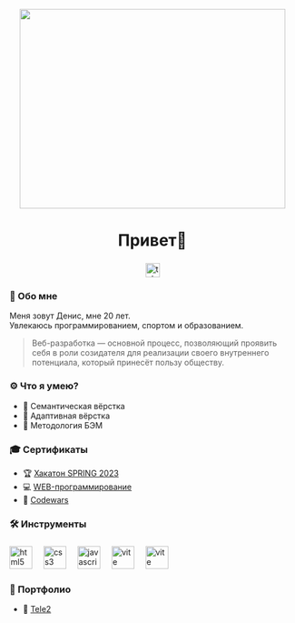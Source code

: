 <br clear="both">

<div align="center">
  <img width="468" height="351" src="https://i.pinimg.com/originals/69/e6/f6/69e6f674d4ab40834c31493d21d9560c.gif" />
</div>

###

<h1 align="center">Привет👋</h1>

###

<div align="center">
  <a href="https://t.me/denxhf" target="_blank">
    <img src="https://img.shields.io/static/v1?message=Telegram&logo=telegram&label=&color=2CA5E0&logoColor=white&labelColor=&style=for-the-badge" height="25" alt="telegram logo" />
  </a>
</div>

###

<h3 align="left">💬 Обо мне</h3>
<p align="left">Меня зовут Денис, мне 20 лет.<br>Увлекаюсь программированием, спортом и образованием.</p>
<blockquote>
	<p>
		Веб-разработка — основной процесс, позволяющий проявить себя в роли созидателя для реализации своего внутреннего потенциала, который принесёт пользу обществу.
	</p>
</blockquote>

###

<h3 align="left">⚙️ Что я умею?</h3>
<ul>
	<li>🔎 Cемантическая вёрстка</li>
	<li>📱 Адаптивная вёрстка</li>
	<li>📝 Методология БЭМ</li>
</ul>

###

<h3 align="left">🎓 Сертификаты</h3>
<ul>
	<li>🏆 <a href="https://www.notion.so/den4day/SPRING-2023-007c7c8560c94350aa8b92592bef3323" target="_blank">Хакатон SPRING 2023</a></li>
	<li>💻 <a href="https://www.notion.so/den4day/WEB-400f303170c3494aa0f6be886d005341" target="_blank">WEB-программирование<a></li>
	<li>👾 <a href="https://www.codewars.com/users/Den%20Day" target="_blank">Codewars</a></li>
</ul>

###

<h3 align="left">🛠️ Инструменты</h3>

###

<div align="left">
  <img src="https://cdn.jsdelivr.net/gh/devicons/devicon/icons/html5/html5-original.svg" height="40" alt="html5 logo" />
  <img width="12" />
  <img src="https://cdn.jsdelivr.net/gh/devicons/devicon/icons/css3/css3-original.svg" height="40" alt="css3 logo" />
  <img width="12" />
  <img src="https://cdn.jsdelivr.net/gh/devicons/devicon/icons/javascript/javascript-original.svg" height="40" alt="javascript logo" />
  <img width="12" />
  <img src="https://skillicons.dev/icons?i=vite" height="40" alt="vite logo" />
  <img width="12" />
  <img src="https://cdn.jsdelivr.net/gh/devicons/devicon/icons/figma/figma-original.svg" height="40" alt="vite logo" />
</div>

###

<h3 align="left">💼 Портфолио</h3>
<ul>
	<li>📲 <a href="https://www.notion.so/den4day/SPRING-2023-007c7c8560c94350aa8b92592bef3323" target="_blank">Tele2</a></li>
</ul>
